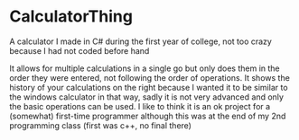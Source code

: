 # CalculatorThing
A calculator I made in C# during the first year of college, not too crazy because I had not coded before hand

It allows for multiple calculations in a single go but only does them in the order they were entered, not following the order of operations.
It shows the history of your calculations on the right because I wanted it to be similar to the windows calculator in that way, sadly it is not very advanced and only 
the basic operations can be used. I like to think it is an ok project for a (somewhat) first-time programmer although this was at the end of my 2nd programming class (first was c++, no final there)
